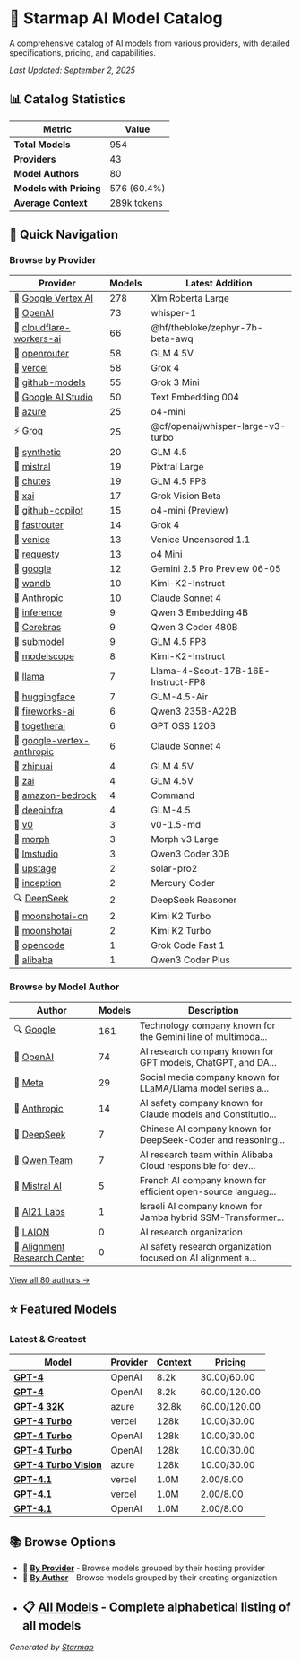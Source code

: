 # 🌟 Starmap AI Model Catalog
  
A comprehensive catalog of AI models from various providers, with detailed specifications, pricing, and capabilities.
  
  
*_Last Updated: September 2, 2025_*
  
  
## 📊 Catalog Statistics
  
| Metric | Value |
|---------|---------|
| **Total Models** | 954 |
| **Providers** | 43 |
| **Model Authors** | 80 |
| **Models with Pricing** | 576 (60.4%) |
| **Average Context** | 289k tokens |

  
## 🚀 Quick Navigation
  
### Browse by Provider
  
| Provider | Models | Latest Addition |
|---------|---------|---------|
| 🏢 [Google Vertex AI](providers/google-vertex/) | 278 | Xlm Roberta Large |
| 🤖 [OpenAI](providers/openai/) | 73 | whisper-1 |
| 🏢 [cloudflare-workers-ai](providers/cloudflare-workers-ai/) | 66 | @hf/thebloke/zephyr-7b-beta-awq |
| 🏢 [openrouter](providers/openrouter/) | 58 | GLM 4.5V |
| 🏢 [vercel](providers/vercel/) | 58 | Grok 4 |
| 🏢 [github-models](providers/github-models/) | 55 | Grok 3 Mini |
| 🔮 [Google AI Studio](providers/google-ai-studio/) | 50 | Text Embedding 004 |
| 🏢 [azure](providers/azure/) | 25 | o4-mini |
| ⚡ [Groq](providers/groq/) | 25 | @cf/openai/whisper-large-v3-turbo |
| 🏢 [synthetic](providers/synthetic/) | 20 | GLM 4.5 |
| 🏢 [mistral](providers/mistral/) | 19 | Pixtral Large |
| 🏢 [chutes](providers/chutes/) | 19 | GLM 4.5 FP8 |
| 🏢 [xai](providers/xai/) | 17 | Grok Vision Beta |
| 🏢 [github-copilot](providers/github-copilot/) | 15 | o4-mini (Preview) |
| 🏢 [fastrouter](providers/fastrouter/) | 14 | Grok 4 |
| 🏢 [venice](providers/venice/) | 13 | Venice Uncensored 1.1 |
| 🏢 [requesty](providers/requesty/) | 13 | o4 Mini |
| 🏢 [google](providers/google/) | 12 | Gemini 2.5 Pro Preview 06-05 |
| 🏢 [wandb](providers/wandb/) | 10 | Kimi-K2-Instruct |
| 🧠 [Anthropic](providers/anthropic/) | 10 | Claude Sonnet 4 |
| 🏢 [inference](providers/inference/) | 9 | Qwen 3 Embedding 4B |
| 🚀 [Cerebras](providers/cerebras/) | 9 | Qwen 3 Coder 480B |
| 🏢 [submodel](providers/submodel/) | 9 | GLM 4.5 FP8 |
| 🏢 [modelscope](providers/modelscope/) | 8 | Kimi-K2-Instruct |
| 🏢 [llama](providers/llama/) | 7 | Llama-4-Scout-17B-16E-Instruct-FP8 |
| 🏢 [huggingface](providers/huggingface/) | 7 | GLM-4.5-Air |
| 🏢 [fireworks-ai](providers/fireworks-ai/) | 6 | Qwen3 235B-A22B |
| 🏢 [togetherai](providers/togetherai/) | 6 | GPT OSS 120B |
| 🏢 [google-vertex-anthropic](providers/google-vertex-anthropic/) | 6 | Claude Sonnet 4 |
| 🏢 [zhipuai](providers/zhipuai/) | 4 | GLM 4.5V |
| 🏢 [zai](providers/zai/) | 4 | GLM 4.5V |
| 🏢 [amazon-bedrock](providers/amazon-bedrock/) | 4 | Command |
| 🏢 [deepinfra](providers/deepinfra/) | 4 | GLM-4.5 |
| 🏢 [v0](providers/v0/) | 3 | v0-1.5-md |
| 🏢 [morph](providers/morph/) | 3 | Morph v3 Large |
| 🏢 [lmstudio](providers/lmstudio/) | 3 | Qwen3 Coder 30B |
| 🏢 [upstage](providers/upstage/) | 2 | solar-pro2 |
| 🏢 [inception](providers/inception/) | 2 | Mercury Coder |
| 🔍 [DeepSeek](providers/deepseek/) | 2 | DeepSeek Reasoner |
| 🏢 [moonshotai-cn](providers/moonshotai-cn/) | 2 | Kimi K2 Turbo |
| 🏢 [moonshotai](providers/moonshotai/) | 2 | Kimi K2 Turbo |
| 🏢 [opencode](providers/opencode/) | 1 | Grok Code Fast 1 |
| 🏢 [alibaba](providers/alibaba/) | 1 | Qwen3 Coder Plus |

  
### Browse by Model Author
  
| Author | Models | Description |
|---------|---------|---------|
| 🔍 [Google](authors/google/) | 161 | Technology company known for the Gemini line of multimoda... |
| 🤖 [OpenAI](authors/openai/) | 74 | AI research company known for GPT models, ChatGPT, and DA... |
| 📘 [Meta](authors/meta/) | 29 | Social media company known for LLaMA/Llama model series a... |
| 🧠 [Anthropic](authors/anthropic/) | 14 | AI safety company known for Claude models and Constitutio... |
| 🔬 [DeepSeek](authors/deepseek/) | 7 | Chinese AI company known for DeepSeek-Coder and reasoning... |
| 👥 [Qwen Team](authors/qwen/) | 7 | AI research team within Alibaba Cloud responsible for dev... |
| 👥 [Mistral AI](authors/mistral/) | 5 | French AI company known for efficient open-source languag... |
| 👥 [AI21 Labs](authors/ai21/) | 1 | Israeli AI company known for Jamba hybrid SSM-Transformer... |
| 👥 [LAION](authors/laion/) | 0 | AI research organization |
| 👥 [Alignment Research Center](authors/alignment-research/) | 0 | AI safety research organization focused on AI alignment a... |

  
[View all 80 authors →](authors/)
  
  
## ⭐ Featured Models
  
### Latest & Greatest
  
| Model | Provider | Context | Pricing |
|---------|---------|---------|---------|
| **[GPT-4](models/gpt-4.md)** | OpenAI | 8.2k | $30.00/$60.00 |
| **[GPT-4](models/gpt-4.md)** | OpenAI | 8.2k | $60.00/$120.00 |
| **[GPT-4 32K](models/gpt-4-32k.md)** | azure | 32.8k | $60.00/$120.00 |
| **[GPT-4 Turbo](models/openai-gpt-4-turbo.md)** | vercel | 128k | $10.00/$30.00 |
| **[GPT-4 Turbo](models/gpt-4-turbo.md)** | OpenAI | 128k | $10.00/$30.00 |
| **[GPT-4 Turbo](models/gpt-4-turbo.md)** | OpenAI | 128k | $10.00/$30.00 |
| **[GPT-4 Turbo Vision](models/gpt-4-turbo-vision.md)** | azure | 128k | $10.00/$30.00 |
| **[GPT-4.1](models/openai-gpt-4.1.md)** | vercel | 1.0M | $2.00/$8.00 |
| **[GPT-4.1](models/openai-gpt-4.1.md)** | vercel | 1.0M | $2.00/$8.00 |
| **[GPT-4.1](models/gpt-4.1.md)** | OpenAI | 1.0M | $2.00/$8.00 |

  
## 📚 Browse Options
  
- 🏢 **[By Provider](providers/)** - Browse models grouped by their hosting provider
- 👥 **[By Author](authors/)** - Browse models grouped by their creating organization
- 📋 **[All Models](models/)** - Complete alphabetical listing of all models
  ---
_Generated by [Starmap](https://github.com/agentstation/starmap)_
